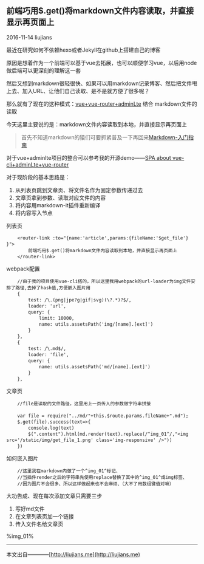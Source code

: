 ## 前端巧用$.get()将markdown文件内容读取，并直接显示再页面上

2016-11-14 liujians

最近在研究如何不依赖hexo或者Jekyll在github上搭建自己的博客

原因是想着作为一个前端可以基于vue去拓展，也可以顺便学习vue，以后用node做后端可以更深刻的理解这一套

然后又想到markdown很轻很快、如果可以用markdown记录博客、然后把文件甩上去、加入URL、让他们自己读取、是不是就方便了很多呢？

那么就有了现在的这种模式：[vue+vue-router+adminLte](https://github.com/liujians/vue-adminLte-vue-router?_blank) 结合 markdown文件的读取

今天这里主要说的是：markdown文件内容读取到本地，并直接显示再页面上

> 首先不知道markdown的猿们可要抓紧普及一下再回来[Markdown-入门指南](http://www.jianshu.com/p/1e402922ee32/?_blank)

对于vue+adminlte项目的整合可以参考我的开源demo——[SPA about vue-cli+adminLte+vue-router](https://github.com/liujians/vue-adminLte-vue-router)

对于现阶段的基本思路是：

1. 从列表页跳到文章页、将文件名作为固定参数传递过去
2. 文章页拿到参数、读取对应文件的内容
3. 将内容用markdown-it插件重新编译
4. 将内容写入节点

列表页

		<router-link :to="{name:'article',params:{fileName:'$get_file'}	}">
    		前端巧用$.get()将markdown文件内容读取到本地，并直接显示再页面上
    	</router-link>

webpack配置

		//由于我的项目使用vue-cli搭的，所以这里我用webpack的url-loader为img文件安排了路径,去掉了hash值,方便嵌入图片用
		{
        	test: /\.(png|jpe?g|gif|svg)(\?.*)?$/,
        	loader: 'url',
        	query: {
          		limit: 10000,
          		name: utils.assetsPath('img/[name].[ext]')
        	}
      	},
		{
        	test: /\.md$/,
        	loader: 'file',
        	query: {
          		name: utils.assetsPath('md/[name].[ext]')
        	}
      	},

文章页

		//file是读取的文件路径，这里用上一页传入的参数做字符串拼接
		
		var file = require("../md/"+this.$route.params.fileName+".md");
    	$.get(file).success(text=>{
    		console.log(text)
    		$(".content").html(md.render(text).replace(/^img_01^/,"<img src='/static/img/get_file_1.png' class='img-responsive' />"))
    	})

如何嵌入图片

		//这里我在markdown内做了一个^img_01^标记、
		//当插件render之后的字符串先使用replace替换了其中的^img_01^成img标签、
		//因为图片不会很多、所以这样做起来也不会麻烦、（大不了用数组键值对嘛）

大功告成、现在每次添加文章只需要三步

1. 写好md文件
2. 在文章列表页加一个链接
3. 传入文件名给文章页

%img_01%

___
本文出自————[http://liujians.me](http://liujians.me)